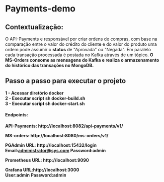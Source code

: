 # Payments-demo

## Contextualização:
O API-Payments e responsável por criar ordens de compras, com base na comparação entre o valor do crédito do cliente e do valor do produto uma ordem  pode assumir o <b>status</b> de "Aprovada" ou "Negada". Em paralelo cada transação processada é postada no Kafka através de um tópico. 
<b>O MS-Orders<b/> consome as mensagens do Kafka e realiza o armazenamento do histórico das transações no MongoDB.


## Passo a passo para executar o projeto

1 - Acessar diretório <b>docker</b><br>
2 - Executar script <b>sh docker-build.sh</b><br>
3 - Executar script <b>sh docker-start.sh</b> <br>


#### Endpoints:

API-Payments: http://localhost:8082/api-payments/v1/

MS-orders: http://localhost:8080/ms-orders/v1/

PGAdmin URL: http://localhost:15432/login<br>
<b>Email</b>:administrator@sys.com <b>Password</b>:admin

Prometheus URL: http://localhost:9090

Grafana URL:http://localhost:3000<br>
<b>User</b>:admin <b>Password</b>:admin

